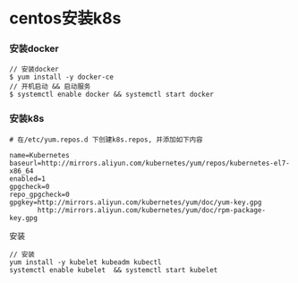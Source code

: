 # centos安装k8s

### 安装docker
```cassandraql
// 安装docker
$ yum install -y docker-ce
// 开机启动 && 启动服务
$ systemctl enable docker && systemctl start docker
```

### 安装k8s
```cassandraql
# 在/etc/yum.repos.d 下创建k8s.repos, 并添加如下内容

name=Kubernetes
baseurl=http://mirrors.aliyun.com/kubernetes/yum/repos/kubernetes-el7-x86_64
enabled=1
gpgcheck=0
repo_gpgcheck=0
gpgkey=http://mirrors.aliyun.com/kubernetes/yum/doc/yum-key.gpg
       http://mirrors.aliyun.com/kubernetes/yum/doc/rpm-package-key.gpg
```

安装
```cassandraql
// 安装
yum install -y kubelet kubeadm kubectl
systemctl enable kubelet  && systemctl start kubelet
```